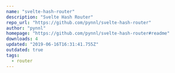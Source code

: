 ```yaml
---
name: "svelte-hash-router"
description: "Svelte Hash Router"
repo_url: "https://github.com/pynnl/svelte-hash-router"
author: "pynnl"
homepage: "https://github.com/pynnl/svelte-hash-router#readme"
downloads: 4
updated: "2019-06-16T16:31:41.755Z"
outdated: true
tags: 
  - router
---
```

